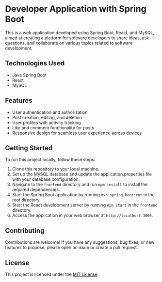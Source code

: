 # Developer Application with Spring Boot

This is a web application developed using Spring Boot, React, and MySQL, aimed at creating a platform for software developers to share ideas, ask questions, and collaborate on various topics related to software development.

## Technologies Used

- Java Spring Boot
- React
- MySQL

## Features

- User authentication and authorization
- Post creation, editing, and deletion
- User profiles with activity tracking
- Like and comment functionality for posts
- Responsive design for seamless user experience across devices

## Getting Started

To run this project locally, follow these steps:

1. Clone this repository to your local machine.
2. Set up the MySQL database and update the application.properties file with your database configuration.
3. Navigate to the `frontend` directory and run `npm install` to install the required dependencies.
4. Start the Spring Boot application by running `mvn spring-boot:run` in the root directory.
5. Start the React development server by running `npm start` in the `frontend` directory.
6. Access the application in your web browser at `http://localhost:3000`.

## Contributing

Contributions are welcome! If you have any suggestions, bug fixes, or new features to propose, please open an issue or create a pull request.

## License

This project is licensed under the [MIT License](LICENSE).
